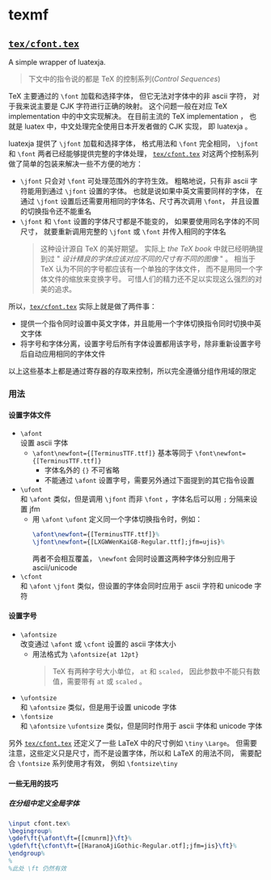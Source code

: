# texmf

## [`tex/cfont.tex`](tex/cfont.tex)

A simple wrapper of luatexja.

> 下文中的指令说的都是 TeX 的控制系列(*Control Sequences*)

TeX 主要通过的 `\font` 加载和选择字体，
但它无法对字体中的非 ascii 字符，
对于我来说主要是 CJK 字符进行正确的映射。
这个问题一般在对应 TeX implementation 中的中文实现解决。
在目前主流的 TeX implementation ，
也就是 luatex 中，中文处理完全使用日本开发者做的 CJK 实现，
即 luatexja 。

luatexja 提供了 `\jfont` 加载和选择字体，
格式用法和 `\font` 完全相同，
`\jfont` 和 `\font` 两者已经能够提供完整的字体处理，
[`tex/cfont.tex`](tex/cfont.tex)
对这两个控制系列做了简单的包装来解决一些不方便的地方：
- `\jfont` 只会对 `\font` 可处理范围外的字符生效。
	粗略地说，只有非 ascii 字符能用到通过 `\jfont` 设置的字体。
	也就是说如果中英文需要同样的字体，
	在通过 `\jfont` 设置后还需要用相同的字体名、尺寸再次调用 `\font`，
	并且设置的切换指令还不能重名
- `\jfont` 和 `\font` 设置的字体尺寸都是不能变的，
	如果要使用同名字体的不同尺寸，
	就要重新调用完整的 `\jfont` 或 `\font` 并传入相同的字体名
	> 这种设计源自 TeX 的美好期望。
	> 实际上 *the TeX book* 中就已经明确提到过
	> " *设计精良的字体应该对应不同的尺寸有不同的图像* " 。
	> 相当于 TeX 认为不同的字号都应该有一个单独的字体文件，
	> 而不是用同一个字体文件的缩放来变换字号。
	> 可惜人们的精力还不足以实现这么强烈的对美的追求。

所以，[`tex/cfont.tex`](tex/cfont.tex) 实际上就是做了两件事：
- 提供一个指令同时设置中英文字体，并且能用一个字体切换指令同时切换中英文字体
- 将字号和字体分离，设置字号后所有字体设置都用该字号，除非重新设置字号后自动应用相同的字体文件

以上这些基本上都是通过寄存器的存取来控制，所以完全遵循分组作用域的限定

### 用法

#### 设置字体文件

- `\afont`  
	设置 ascii 字体
	- `\afont\newfont={[TerminusTTF.ttf]}` 基本等同于
		`\font\newfont={[TerminusTTF.ttf]}`
		- 字体名外的 `{}` 不可省略
		- 不能通过 `\afont` 设置字号，需要另外通过下面提到的其它指令设置
- `\ufont`  
	和 `\afont` 类似，但是调用 `\jfont` 而非 `\font` ，字体名后可以用 `;` 分隔来设置 jfm
	- 用 `\afont` `\ufont` 定义同一个字体切换指令时，例如：
		```latex
		\afont\newfont={[TerminusTTF.ttf]}%
		\jfont\newfont={[LXGWWenKaiGB-Regular.ttf];jfm=ujis}%
		```
		两者不会相互覆盖， `\newfont` 会同时设置这两种字体分别应用于 ascii/unicode
- `\cfont`  
	和 `\afont` `\jfont` 类似，但设置的字体会同时应用于 ascii 字符和 unicode 字符

#### 设置字号

- `\afontsize`  
	改变通过 `\afont` 或 `\cfont` 设置的 ascii 字体大小
	- 用法格式为 `\afontsize{at 12pt}`
		> TeX 有两种字号大小单位， `at` 和 `scaled`，
		> 因此参数中不能只有数值，需要带有 `at` 或 `scaled` 。
- `\ufontsize`  
	和 `\afontsize` 类似，但是用于设置 unicode 字体
- `\fontsize`  
	和 `\afontsize` `\ufontsize` 类似，但是同时作用于 ascii 字体和 unicode 字体

另外 [`tex/cfont.tex`](tex/cfont.tex) 还定义了一些 LaTeX 中的尺寸例如 `\tiny` `\Large`。
但需要注意，这些定义只是尺寸，而不是设置字体，所以和 LaTeX 的用法不同，
需要配合 `\fontsize` 系列使用才有效，
例如 `\fontsize\tiny`

#### 一些无用的技巧

##### 在分组中定义全局字体

```latex
\input cfont.tex%
\begingroup%
\gdef\ft{\afont\ft={[cmunrm]}\ft}%
\gdef\ft{\cfont\ft={[HaranoAjiGothic-Regular.otf];jfm=jis}\ft}%
\endgroup%
%
%此处 \ft 仍然有效
```
